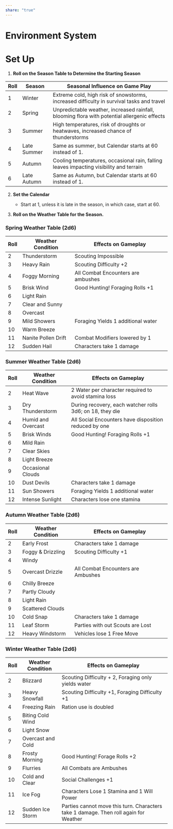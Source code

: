 ```yaml
---
share: "true"
---
```


# Environment System

# Set Up

1. **Roll on the Season Table to Determine the Starting Season**

| Roll | Season | Seasonal Influence on Game Play |
| ---- | ---- | ---- |
| 1 | Winter | Extreme cold, high risk of snowstorms, increased difficulty in survival tasks and travel |
| 2 | Spring | Unpredictable weather, increased rainfall, blooming flora with potential allergenic effects |
| 3 | Summer | High temperatures, risk of droughts or heatwaves, increased chance of thunderstorms |
| 4 | Late Summer | Same as summer, but Calendar starts at 60 instead of 1. |
| 5 | Autumn | Cooling temperatures, occasional rain, falling leaves impacting visibility and terrain |
| 6 | Late Autumn | Same as Autumn, but Calendar starts at 60 instead of 1. |

2. **Set the Calendar**
   - Start at 1, unless it is late in the season, in which case, start at 60.

3. **Roll on the Weather Table for the Season.**

### Spring Weather Table (2d6)

   | Roll | Weather Condition | Effects on Gameplay                       |
   |------|-------------------|-------------------------------------------|
   | 2    | Thunderstorm      | Scouting Impossible                       |
   | 3    | Heavy Rain        | Scouting Difficulty +2                    |
   | 4    | Foggy Morning     | All Combat Encounters are ambushes        |
   | 5    | Brisk Wind        | Good Hunting! Foraging Rolls +1           |
   | 6    | Light Rain        |                                           |
   | 7    | Clear and Sunny   |                                           |
   | 8    | Overcast          |                                           |
   | 9    | Mild Showers      | Foraging Yields 1 additional water        |
   | 10   | Warm Breeze       |                                           |
   | 11   | Nanite Pollen Drift| Combat Modifiers lowered by 1            |
   | 12   | Sudden Hail       | Characters take 1 damage                  |

### Summer Weather Table (2d6)

   | Roll | Weather Condition | Effects on Gameplay                                        |
   |------|-------------------|------------------------------------------------------------|
   | 2    | Heat Wave         | 2 Water per character required to avoid stamina loss       |
   | 3    | Dry Thunderstorm  | During recovery, each watcher rolls 3d6; on 18, they die   |
   | 4    | Humid and Overcast| All Social Encounters have disposition reduced by one      |
   | 5    | Brisk Winds       | Good Hunting! Foraging Rolls +1                            |
   | 6    | Mild Rain         |                                                            |
   | 7    | Clear Skies       |                                                            |
   | 8    | Light Breeze      |                                                            |
   | 9    | Occasional Clouds |                                                            |
   | 10   | Dust Devils       | Characters take 1 damage                                   |
   | 11   | Sun Showers       | Foraging Yields 1 additional water                          |
   | 12   | Intense Sunlight  | Characters lose one stamina                                |

### Autumn Weather Table (2d6)

   | Roll | Weather Condition | Effects on Gameplay                       |
   |------|-------------------|-------------------------------------------|
   | 2    | Early Frost       | Characters take 1 damage                  |
   | 3    | Foggy & Drizzling | Scouting Difficulty +1                    |
   | 4    | Windy             |                                           |
   | 5    | Overcast Drizzle  | All Combat Encounters are Ambushes        |
   | 6    | Chilly Breeze     |                                           |
   | 7    | Partly Cloudy     |                                           |
   | 8    | Light Rain        |                                           |
   | 9    | Scattered Clouds  |                                           |
   | 10   | Cold Snap         | Characters take 1 damage                  |
   | 11   | Leaf Storm        | Parties with out Scouts are Lost                                          |
   | 12   | Heavy Windstorm   | Vehicles lose 1 Free Move                                          |

### Winter Weather Table (2d6)

   | Roll | Weather Condition  | Effects on Gameplay                                        |
   |------|--------------------|------------------------------------------------------------|
   | 2    | Blizzard           | Scouting Difficulty + 2, Foraging only yields water        |
   | 3    | Heavy Snowfall     | Scouting Difficulty +1, Foraging Difficulty +1             |
   | 4    | Freezing Rain      | Ration use is doubled                                      |
   | 5    | Biting Cold Wind   |                                                            |
   | 6    | Light Snow         |                                                            |
   | 7    | Overcast and Cold  |                                                            |
   | 8    | Frosty Morning     | Good Hunting! Forage Rolls +2                              |
   | 9    | Flurries           | All Combats are Ambushes                                   |
   | 10   | Cold and Clear     | Social Challenges +1                                       |
   | 11   | Ice Fog            | Characters Lose 1 Stamina and 1 Will Power                                                           |
   | 12   | Sudden Ice Storm   | Parties cannot move this turn. Characters take 1 damage. Then roll again for Weather |
